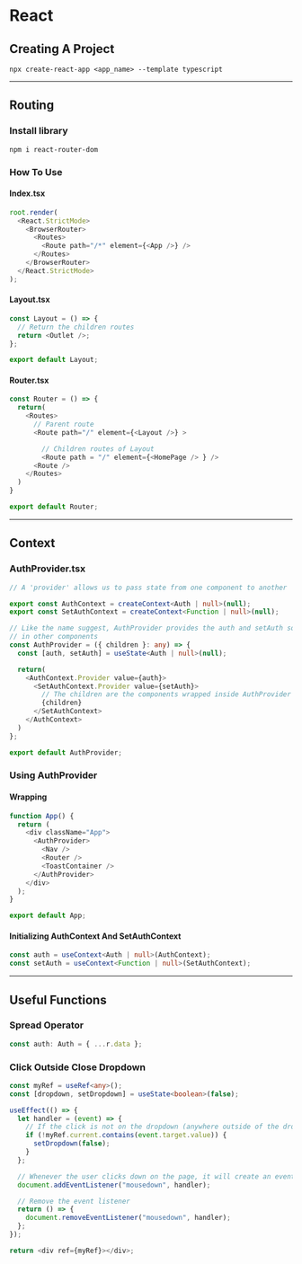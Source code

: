 # React

## Creating A Project

`npx create-react-app <app_name> --template typescript`

---

## Routing

### Install library

`npm i react-router-dom`

### How To Use

#### Index.tsx

```typescript
root.render(
  <React.StrictMode>
    <BrowserRouter>
      <Routes>
        <Route path="/*" element={<App />} />
      </Routes>
    </BrowserRouter>
  </React.StrictMode>
);
```

#### Layout.tsx

```typescript
const Layout = () => {
  // Return the children routes
  return <Outlet />;
};

export default Layout;
```

#### Router.tsx

```typescript
const Router = () => {
  return(
    <Routes>
      // Parent route
      <Route path="/" element={<Layout />} >

        // Children routes of Layout
        <Route path = "/" element={<HomePage /> } />
      <Route />
    </Routes>
  )
}

export default Router;
```

---

## Context

### AuthProvider.tsx

```typescript
// A 'provider' allows us to pass state from one component to another

export const AuthContext = createContext<Auth | null>(null);
export const SetAuthContext = createContext<Function | null>(null);

// Like the name suggest, AuthProvider provides the auth and setAuth so you can use it
// in other components
const AuthProvider = ({ children }: any) => {
  const [auth, setAuth] = useState<Auth | null>(null);

  return(
    <AuthContext.Provider value={auth}>
      <SetAuthContext.Provider value={setAuth}>
        // The children are the components wrapped inside AuthProvider
        {children}
      </SetAuthContext>
    </AuthContext>
  )
};

export default AuthProvider;
```

### Using AuthProvider

#### Wrapping

```typescript
function App() {
  return (
    <div className="App">
      <AuthProvider>
        <Nav />
        <Router />
        <ToastContainer />
      </AuthProvider>
    </div>
  );
}

export default App;
```

#### Initializing AuthContext And SetAuthContext

```typescript
const auth = useContext<Auth | null>(AuthContext);
const setAuth = useContext<Function | null>(SetAuthContext);
```

---

## Useful Functions

### Spread Operator

```typescript
const auth: Auth = { ...r.data };
```

### Click Outside Close Dropdown

```typescript
const myRef = useRef<any>();
const [dropdown, setDropdown] = useState<boolean>(false);

useEffect(() => {
  let handler = (event) => {
    // If the click is not on the dropdown (anywhere outside of the dropdown)
    if (!myRef.current.contains(event.target.value)) {
      setDropdown(false);
    }
  };

  // Whenever the user clicks down on the page, it will create an event
  document.addEventListener("mousedown", handler);

  // Remove the event listener
  return () => {
    document.removeEventListener("mousedown", handler);
  };
});

return <div ref={myRef}></div>;
```
